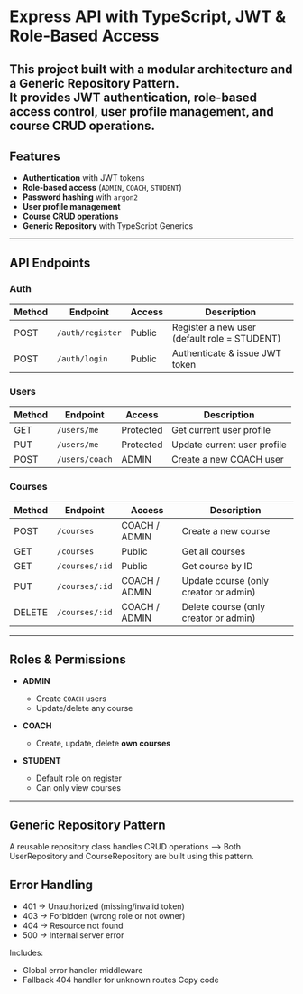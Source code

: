# Express API with TypeScript, JWT & Role-Based Access

This project built with a **modular architecture** and a **Generic Repository Pattern**.  
It provides **JWT authentication**, **role-based access control**, **user profile management**, and **course CRUD operations**.  
---

## Features
- **Authentication** with JWT tokens  
- **Role-based access** (`ADMIN`, `COACH`, `STUDENT`)  
- **Password hashing** with `argon2`  
- **User profile management**  
- **Course CRUD operations**  
- **Generic Repository** with TypeScript Generics  
---

## API Endpoints

### Auth
| Method | Endpoint          | Access  | Description                          |
|--------|------------------|---------|--------------------------------------|
| POST   | `/auth/register` | Public  | Register a new user (default role = STUDENT) |
| POST   | `/auth/login`    | Public  | Authenticate & issue JWT token       |

### Users
| Method | Endpoint        | Access   | Description                                |
|--------|----------------|----------|--------------------------------------------|
| GET    | `/users/me`    | Protected| Get current user profile                   |
| PUT    | `/users/me`    | Protected| Update current user profile                |
| POST   | `/users/coach` | ADMIN    | Create a new COACH user                    |

### Courses
| Method | Endpoint        | Access          | Description                                |
|--------|----------------|-----------------|--------------------------------------------|
| POST   | `/courses`     | COACH / ADMIN   | Create a new course                        |
| GET    | `/courses`     | Public          | Get all courses                            |
| GET    | `/courses/:id` | Public          | Get course by ID                           |
| PUT    | `/courses/:id` | COACH / ADMIN   | Update course (only creator or admin)      |
| DELETE | `/courses/:id` | COACH / ADMIN   | Delete course (only creator or admin)      |

---

## Roles & Permissions
- **ADMIN**
  - Create `COACH` users  
  - Update/delete any course  

- **COACH**
  - Create, update, delete **own courses**  

- **STUDENT**
  - Default role on register  
  - Can only view courses  

---

## Generic Repository Pattern
A reusable repository class handles CRUD operations --> Both UserRepository and CourseRepository are built using this pattern.

## Error Handling
  - 401 → Unauthorized (missing/invalid token)
  - 403 → Forbidden (wrong role or not owner)
  - 404 → Resource not found
  - 500 → Internal server error

Includes:
  - Global error handler middleware
  - Fallback 404 handler for unknown routes
Copy code

